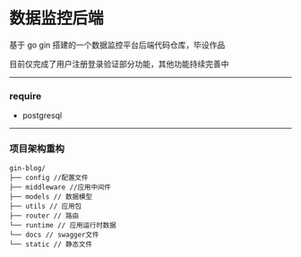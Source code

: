 # 数据监控后端
基于 go gin 搭建的一个数据监控平台后端代码仓库，毕设作品

目前仅完成了用户注册登录验证部分功能，其他功能持续完善中


---

### require
- postgresql


---
### 项目架构重构
```
gin-blog/
├── config //配置文件
├── middleware //应用中间件
├── models // 数据模型
├── utils // 应用包
├── router // 路由
└── runtime // 应用运行时数据
└── docs // swagger文件
└── static // 静态文件

```
